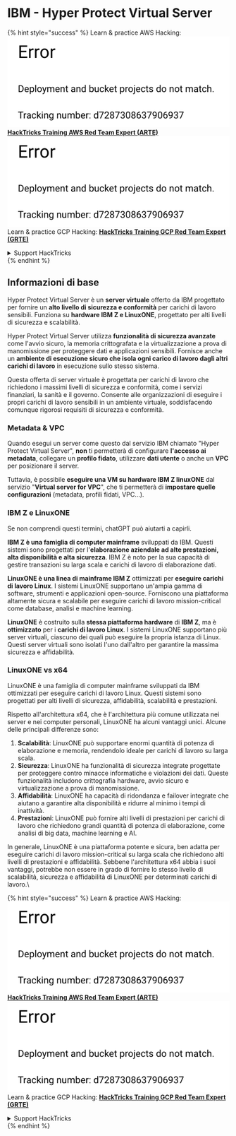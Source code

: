 # IBM - Hyper Protect Virtual Server

{% hint style="success" %}
Learn & practice AWS Hacking:<img src="../../.gitbook/assets/image (1) (1).png" alt="" data-size="line">[**HackTricks Training AWS Red Team Expert (ARTE)**](https://training.hacktricks.xyz/courses/arte)<img src="../../.gitbook/assets/image (1) (1).png" alt="" data-size="line">\
Learn & practice GCP Hacking: <img src="../../.gitbook/assets/image (2).png" alt="" data-size="line">[**HackTricks Training GCP Red Team Expert (GRTE)**<img src="../../.gitbook/assets/image (2).png" alt="" data-size="line">](https://training.hacktricks.xyz/courses/grte)

<details>

<summary>Support HackTricks</summary>

* Check the [**subscription plans**](https://github.com/sponsors/carlospolop)!
* **Join the** 💬 [**Discord group**](https://discord.gg/hRep4RUj7f) or the [**telegram group**](https://t.me/peass) or **follow** us on **Twitter** 🐦 [**@hacktricks\_live**](https://twitter.com/hacktricks\_live)**.**
* **Share hacking tricks by submitting PRs to the** [**HackTricks**](https://github.com/carlospolop/hacktricks) and [**HackTricks Cloud**](https://github.com/carlospolop/hacktricks-cloud) github repos.

</details>
{% endhint %}

## Informazioni di base

Hyper Protect Virtual Server è un **server virtuale** offerto da IBM progettato per fornire un **alto livello di sicurezza e conformità** per carichi di lavoro sensibili. Funziona su **hardware IBM Z e LinuxONE**, progettato per alti livelli di sicurezza e scalabilità.

Hyper Protect Virtual Server utilizza **funzionalità di sicurezza avanzate** come l'avvio sicuro, la memoria crittografata e la virtualizzazione a prova di manomissione per proteggere dati e applicazioni sensibili. Fornisce anche un **ambiente di esecuzione sicuro che isola ogni carico di lavoro dagli altri carichi di lavoro** in esecuzione sullo stesso sistema.

Questa offerta di server virtuale è progettata per carichi di lavoro che richiedono i massimi livelli di sicurezza e conformità, come i servizi finanziari, la sanità e il governo. Consente alle organizzazioni di eseguire i propri carichi di lavoro sensibili in un ambiente virtuale, soddisfacendo comunque rigorosi requisiti di sicurezza e conformità.

### Metadata & VPC

Quando esegui un server come questo dal servizio IBM chiamato "Hyper Protect Virtual Server", **non** ti permetterà di configurare **l'accesso ai metadata**, collegare un **profilo fidato**, utilizzare **dati utente** o anche un **VPC** per posizionare il server.

Tuttavia, è possibile **eseguire una VM su hardware IBM Z linuxONE** dal servizio "**Virtual server for VPC**", che ti permetterà di **impostare quelle configurazioni** (metadata, profili fidati, VPC...).

### IBM Z e LinuxONE

Se non comprendi questi termini, chatGPT può aiutarti a capirli.

**IBM Z è una famiglia di computer mainframe** sviluppati da IBM. Questi sistemi sono progettati per l'**elaborazione aziendale ad alte prestazioni, alta disponibilità e alta sicurezza**. IBM Z è noto per la sua capacità di gestire transazioni su larga scala e carichi di lavoro di elaborazione dati.

**LinuxONE è una linea di mainframe IBM Z** ottimizzati per **eseguire carichi di lavoro Linux**. I sistemi LinuxONE supportano un'ampia gamma di software, strumenti e applicazioni open-source. Forniscono una piattaforma altamente sicura e scalabile per eseguire carichi di lavoro mission-critical come database, analisi e machine learning.

**LinuxONE** è costruito sulla **stessa piattaforma hardware** di **IBM Z**, ma è **ottimizzato** per i **carichi di lavoro Linux**. I sistemi LinuxONE supportano più server virtuali, ciascuno dei quali può eseguire la propria istanza di Linux. Questi server virtuali sono isolati l'uno dall'altro per garantire la massima sicurezza e affidabilità.

### LinuxONE vs x64

LinuxONE è una famiglia di computer mainframe sviluppati da IBM ottimizzati per eseguire carichi di lavoro Linux. Questi sistemi sono progettati per alti livelli di sicurezza, affidabilità, scalabilità e prestazioni.

Rispetto all'architettura x64, che è l'architettura più comune utilizzata nei server e nei computer personali, LinuxONE ha alcuni vantaggi unici. Alcune delle principali differenze sono:

1. **Scalabilità**: LinuxONE può supportare enormi quantità di potenza di elaborazione e memoria, rendendolo ideale per carichi di lavoro su larga scala.
2. **Sicurezza**: LinuxONE ha funzionalità di sicurezza integrate progettate per proteggere contro minacce informatiche e violazioni dei dati. Queste funzionalità includono crittografia hardware, avvio sicuro e virtualizzazione a prova di manomissione.
3. **Affidabilità**: LinuxONE ha capacità di ridondanza e failover integrate che aiutano a garantire alta disponibilità e ridurre al minimo i tempi di inattività.
4. **Prestazioni**: LinuxONE può fornire alti livelli di prestazioni per carichi di lavoro che richiedono grandi quantità di potenza di elaborazione, come analisi di big data, machine learning e AI.

In generale, LinuxONE è una piattaforma potente e sicura, ben adatta per eseguire carichi di lavoro mission-critical su larga scala che richiedono alti livelli di prestazioni e affidabilità. Sebbene l'architettura x64 abbia i suoi vantaggi, potrebbe non essere in grado di fornire lo stesso livello di scalabilità, sicurezza e affidabilità di LinuxONE per determinati carichi di lavoro.\\

{% hint style="success" %}
Learn & practice AWS Hacking:<img src="../../.gitbook/assets/image (1) (1).png" alt="" data-size="line">[**HackTricks Training AWS Red Team Expert (ARTE)**](https://training.hacktricks.xyz/courses/arte)<img src="../../.gitbook/assets/image (1) (1).png" alt="" data-size="line">\
Learn & practice GCP Hacking: <img src="../../.gitbook/assets/image (2).png" alt="" data-size="line">[**HackTricks Training GCP Red Team Expert (GRTE)**<img src="../../.gitbook/assets/image (2).png" alt="" data-size="line">](https://training.hacktricks.xyz/courses/grte)

<details>

<summary>Support HackTricks</summary>

* Check the [**subscription plans**](https://github.com/sponsors/carlospolop)!
* **Join the** 💬 [**Discord group**](https://discord.gg/hRep4RUj7f) or the [**telegram group**](https://t.me/peass) or **follow** us on **Twitter** 🐦 [**@hacktricks\_live**](https://twitter.com/hacktricks\_live)**.**
* **Share hacking tricks by submitting PRs to the** [**HackTricks**](https://github.com/carlospolop/hacktricks) and [**HackTricks Cloud**](https://github.com/carlospolop/hacktricks-cloud) github repos.

</details>
{% endhint %}
